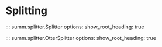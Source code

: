 # Splitting

<!-- prettier-ignore -->
::: summ.splitter.Splitter
    options:
      show_root_heading: true

<!-- prettier-ignore -->
::: summ.splitter.OtterSplitter
    options:
      show_root_heading: true
